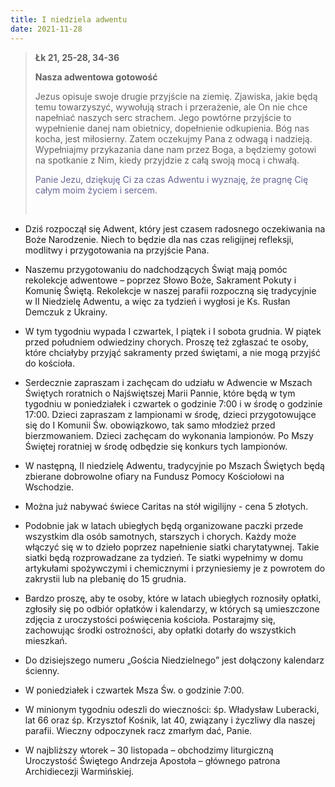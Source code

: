 ```yaml
---
title: I niedziela adwentu
date: 2021-11-28
---
```


> **Łk 21, 25-28, 34-36**
>
> **Nasza adwentowa gotowość**
>
> Jezus opisuje swoje drugie przyjście na ziemię. Zjawiska, jakie będą temu towarzyszyć, wywołują strach i przerażenie, ale On nie chce napełniać naszych serc strachem. Jego powtórne przyjście to wypełnienie danej nam obietnicy, dopełnienie odkupienia. Bóg nas kocha, jest miłosierny. Zatem oczekujmy Pana z odwagą i nadzieją. Wypełniajmy przykazania dane nam przez Boga, a będziemy gotowi na spotkanie z Nim, kiedy przyjdzie z całą swoją mocą i chwałą.
>
> <span style="color: #666699;"> Panie Jezu, dziękuję Ci za czas Adwentu i wyznaję, że pragnę Cię całym moim życiem i sercem. </span>
>
> &nbsp;

- Dziś rozpoczął się Adwent, który jest czasem radosnego oczekiwania na Boże Narodzenie. Niech to będzie dla nas czas religijnej refleksji, modlitwy i przygotowania na przyjście Pana.
- Naszemu przygotowaniu do nadchodzących Świąt mają pomóc rekolekcje adwentowe – poprzez Słowo Boże, Sakrament Pokuty i Komunię Świętą. Rekolekcje w naszej parafii rozpoczną się tradycyjnie w II Niedzielę Adwentu, a więc za tydzień i wygłosi je Ks. Rusłan Demczuk z Ukrainy.
- W tym tygodniu wypada I czwartek, I piątek i I sobota grudnia. W piątek przed południem odwiedziny chorych. Proszę też zgłaszać te osoby, które chciałyby przyjąć sakramenty przed świętami, a nie mogą przyjść do kościoła.
- Serdecznie zapraszam i zachęcam do udziału w Adwencie w Mszach Świętych roratnich o Najświętszej Marii Pannie, które będą w tym tygodniu w poniedziałek i czwartek o godzinie 7:00 i w środę o godzinie 17:00. Dzieci zapraszam z lampionami w środę, dzieci przygotowujące się do I Komunii Św. obowiązkowo, tak samo młodzież przed bierzmowaniem. Dzieci zachęcam do wykonania lampionów. Po Mszy Świętej roratniej w środę odbędzie się konkurs tych lampionów.
- W następną, II niedzielę Adwentu, tradycyjnie po Mszach Świętych będą zbierane dobrowolne ofiary na Fundusz Pomocy Kościołowi na Wschodzie.

- Można już nabywać świece Caritas na stół wigilijny - cena 5 złotych.
- Podobnie jak w latach ubiegłych będą organizowane paczki przede wszystkim dla osób samotnych, starszych i chorych. Każdy może włączyć się w to dzieło poprzez napełnienie siatki charytatywnej. Takie siatki będą rozprowadzane za tydzień. Te siatki wypełnimy w domu artykułami spożywczymi i chemicznymi i przyniesiemy je z powrotem do zakrystii lub na plebanię do 15 grudnia.
- Bardzo proszę, aby te osoby, które w latach ubiegłych roznosiły opłatki, zgłosiły się po odbiór opłatków i kalendarzy, w których są umieszczone zdjęcia z uroczystości poświęcenia kościoła. Postarajmy się, zachowując środki ostrożności, aby opłatki dotarły do wszystkich mieszkań.
- Do dzisiejszego numeru „Gościa Niedzielnego” jest dołączony kalendarz ścienny.
- W poniedziałek i czwartek Msza Św. o godzinie 7:00.
- W minionym tygodniu odeszli do wieczności: śp. Władysław Luberacki, lat 66 oraz śp. Krzysztof Kośnik, lat 40, związany i życzliwy dla naszej parafii. Wieczny odpoczynek racz zmarłym dać, Panie.
- W najbliższy wtorek – 30 listopada – obchodzimy liturgiczną Uroczystość Świętego Andrzeja Apostoła – głównego patrona Archidiecezji Warmińskiej.
